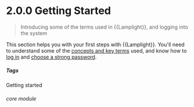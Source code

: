 # 2.0.0 Getting Started

> Introducing some of the terms used in {{Lamplight}}, and logging into the system



This section helps you with your first steps with {{Lamplight}}.  You'll need to understand some of the [concepts and key terms](/help/index/p/2.1.0) used, and know how to [log in](/help/index/p/2.2.0) and [choose a strong password](/help/index/p/2.2.2). 


##### Tags
Getting started
 

###### core module

